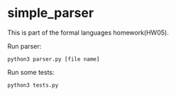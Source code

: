 # simple_parser
This is part of the formal languages homework(HW05).

Run parser:
```
python3 parser.py [file name]
```

Run some tests:
```
python3 tests.py
```
